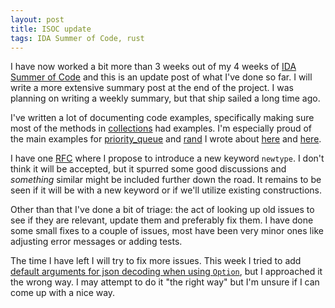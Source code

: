 ```yaml
---
layout: post
title: ISOC update
tags: IDA Summer of Code, rust
---
```


I have now worked a bit more than 3 weeks out of my 4 weeks of [IDA Summer of Code][isoc] and this is an update post of what I've done so far. I will write a more extensive summary post at the end of the project. I was planning on writing a weekly summary, but that ship sailed a long time ago.

I've written a lot of documenting code examples, specifically making sure most of the methods in [collections][doc:col] had examples. I'm especially proud of the main examples for [priority_queue][doc:pri] and [rand][doc:rand] I wrote about [here][blog:pri] and [here][blog:rand].

I have one [RFC][] where I propose to introduce a new keyword `newtype`. I don't think it will be accepted, but it spurred some good discussions and *something* similar might be included further down the road. It remains to be seen if it will be with a new keyword or if we'll utilize existing constructions.

Other than that I've done a bit of triage: the act of looking up old issues to see if they are relevant, update them and preferably fix them. I have done some small fixes to a couple of issues, most have been very minor ones like adjusting error messages or adding tests.

The time I have left I will try to fix more issues. This week I tried to add [default arguments for json decoding when using `Option`][json decode], but I approached it the wrong way. I may attempt to do it "the right way" but I'm unsure if I can come up with a nice way.

[isoc]: /blog/2014/06/11/isoc/ "IDA Summer of Code"
[RFC]: https://github.com/rust-lang/rfcs/pull/186 "Introduce a newtype keyword"
[doc:col]: http://doc.rust-lang.org/collections/index.html "rust collection doc"
[doc:pri]: http://doc.rust-lang.org/std/collections/priority_queue/index.html "rust priority_queue doc"
[doc:rand]: http://doc.rust-lang.org/std/rand/index.html "rust rand doc"
[blog:pri]: /blog/2014/07/23/dijkstras_algorithm/ "Dijkstra's algorithm"
[blog:rand]: /blog/2014/07/30/monty_hall/ "Monty Hall"
[json decode]: https://github.com/rust-lang/rust/issues/12794 "rust issue #12794"
